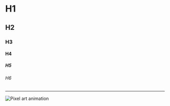 # H1
## H2
### H3
#### H4
##### H5
###### H6
---
![Pixel art animation](https://64.media.tumblr.com/f815c83455206f1e8f7479b79a906688/tumblr_pmm0yxcBZO1wwjnmro1_1280.gif)
